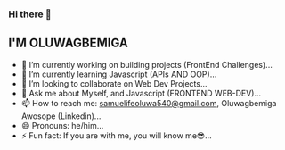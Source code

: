### Hi there 👋
## I'M OLUWAGBEMIGA

<!--
**JAILBREAK-101/JAILBREAK-101** is a ✨ _special_ ✨ repository because its `README.md` (this file) appears on your GitHub profile.

Here are some ideas to get you started:
-->

- 🔭 I’m currently working on building projects (FrontEnd Challenges)...
- 🌱 I’m currently learning Javascript (APIs AND OOP)...
- 👯 I’m looking to collaborate on Web Dev Projects...
- 💬 Ask me about Myself, and Javascript (FRONTEND WEB-DEV)...
- 📫 How to reach me: samuelifeoluwa540@gmail.com, Oluwagbemiga Awosope (Linkedin)...
- 😄 Pronouns: he/him...
- ⚡ Fun fact: If you are with me, you will know me😎...

